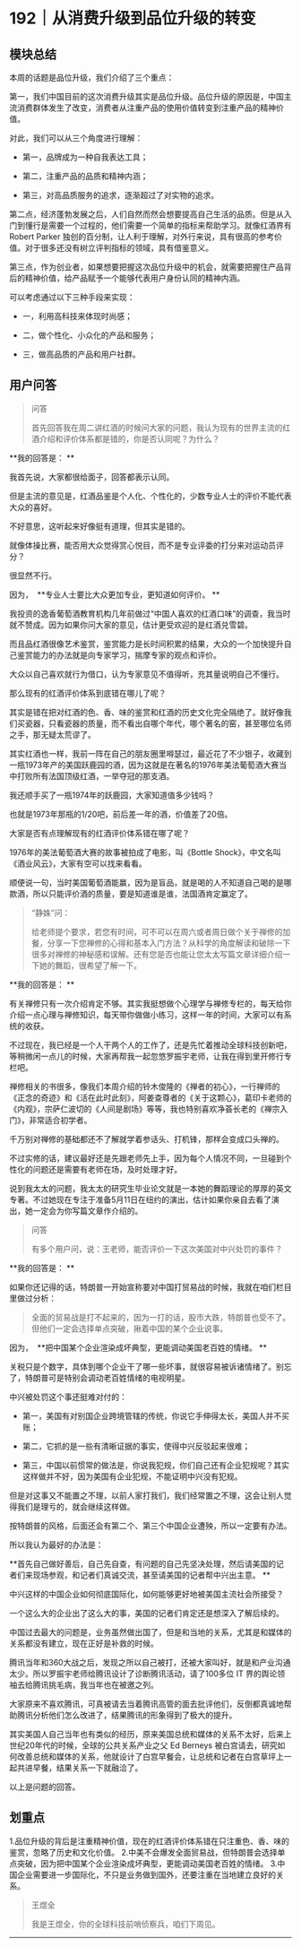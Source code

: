 # 192｜从消费升级到品位升级的转变

## 模块总结

本周的话题是品位升级，我们介绍了三个重点：

第一，我们中国目前的这次消费升级其实是品位升级。品位升级的原因是，中国主流消费群体发生了改变，消费者从注重产品的使用价值转变到注重产品的精神价值。

对此，我们可以从三个角度进行理解：

* 第一，品牌成为一种自我表达工具；

* 第二，注重产品的品质和精神内涵；

* 第三，对高品质服务的追求，逐渐超过了对实物的追求。

第二点，经济蓬勃发展之后，人们自然而然会想要提高自己生活的品质。但是从入门到懂行是需要一个过程的，他们需要一个简单的指标来帮助学习。就像红酒界有 Robert Parker 独创的百分制，让人利于理解，对外行来说，具有很高的参考价值。对于很多还没有树立评判指标的领域，具有借鉴意义。

第三点，作为创业者，如果想要把握这次品位升级中的机会，就需要把握住产品背后的精神价值，给产品赋予一个能够代表用户身份认同的精神内涵。

可以考虑通过以下三种手段来实现：

* 一，利用高科技来体现时尚感；

* 二，做个性化、小众化的产品和服务；

* 三，做高品质的产品和用户社群。

## 用户问答

> 问答
> 
> 首先回答我在周二讲红酒的时候问大家的问题，我认为现有的世界主流的红酒介绍和评价体系都是错的，你是否认同呢？为什么？

 **我的回答是： **

我首先说，大家都很给面子，回答都表示认同。

但是主流的意见是，红酒品鉴是个人化、个性化的，少数专业人士的评价不能代表大众的喜好。

不好意思，这听起来好像挺有道理，但其实是错的。

就像体操比赛，能否用大众觉得赏心悦目，而不是专业评委的打分来对运动员评分？

很显然不行。

因为，  **专业人士要比大众更加专业，更知道如何评价。 **

我投资的逸香葡萄酒教育机构几年前做过“中国人喜欢的红酒口味”的调查，我当时就不赞成。因为如果你问大家的意见，估计更受欢迎的是红酒兑雪碧。

而且品红酒很像艺术鉴赏，鉴赏能力是长时间积累的结果，大众的一个加快提升自己鉴赏能力的办法就是向专家学习，揣摩专家的观点和评价。

大众以自己喜欢就行为借口，认为专家意见不值得听，充其量说明自己不懂行。

那么现有的红酒评价体系到底错在哪儿了呢？

其实是错在把对红酒的色、香、味的鉴赏和红酒的历史文化完全隔绝了。就好像我们买瓷器，只看瓷器的质量，而不看出自哪个年代，哪个著名的窑，甚至哪位名师之手，那无疑太荒谬了。

其实红酒也一样，我前一阵在自己的朋友圈里嘚瑟过，最近花了不少银子，收藏到一瓶1973年产的美国跃鹿园的酒，因为这就是在著名的1976年美法葡萄酒大赛当中打败所有法国顶级红酒，一举夺冠的那支酒。

我还顺手买了一瓶1974年的跃鹿园，大家知道值多少钱吗？

也就是1973年那瓶的1/20吧，前后差一年的酒，价值差了20倍。

大家是否有点理解现有的红酒评价体系错在哪了呢？

1976年的美法葡萄酒大赛的故事被拍成了电影，叫《Bottle Shock》，中文名叫《酒业风云》，大家有空可以找来看看。

顺便说一句，当时美国葡萄酒能赢，因为是盲品，就是喝的人不知道自己喝的是哪款酒，所以只能评价酒的质量，要是知道谁是谁，法国酒肯定赢定了。

> “静姝”问：
> 
> 给老师提个要求，若您有时间，可不可以在周六或者周日做个关于禅修的加餐，分享一下您禅修的心得和基本入门方法？从科学的角度解读和破除一下很多对禅修的神秘感和误解。还有您是否也能让您太太写篇文章详细介绍一下她的舞蹈，很希望了解一下。

 **我的回答是： **

有关禅修只有一次介绍肯定不够。其实我挺想做个心理学与禅修专栏的，每天给你介绍一点心理与禅修知识，每天带你做做小练习，这样一年的时间，大家可以有系统的收获。

不过现在，我已经是一个人干两个人的工作了，还是先忙着推动全球科技创新吧，等稍微闲一点儿的时候，大家再帮我一起忽悠罗振宇老师，让我在得到里开修行专栏吧。

禅修相关的书很多，像我们本周介绍的铃木俊隆的《禅者的初心》，一行禅师的《正念的奇迹》和《活在此时此刻》，阿姜查尊者的《关于这颗心》，葛印卡老师的《内观》，宗萨仁波切的《人间是剧场》等等，我也特别喜欢净荟长老的《禅宗入门》，非常适合初学者。

千万别对禅修的基础都还不了解就学着参话头、打机锋，那样会变成口头禅的。

不过实修的话，建议最好还是先跟老师先上手，因为每个人情况不同，一旦碰到个性化的问题还是需要有老师在场，及时处理才好。

说到我太太的问题，我太太的研究生毕业论文就是一本她的舞蹈理论的厚厚的英文专著。不过她现在专注于准备5月11日在纽约的演出，估计如果你亲自去看了演出，她一定会为你写篇文章作介绍的。

> 问答
> 
> 有多个用户问，说：王老师，能否评价一下这次美国对中兴处罚的事件？

 **我的回答是： **

如果你还记得的话，特朗普一开始宣称要对中国打贸易战的时候，我就在咱们栏目里做过分析：

> 全面的贸易战是打不起来的，因为一打的话，股市大跌，特朗普也受不了。但他们一定会选择单点突破，揪着中国的某个企业说事。

因为，  **把中国某个企业渲染成坏典型，更能调动美国老百姓的情绪。 **

关税只是个数字，具体到哪个企业干了哪一些坏事，就很容易被诉诸情绪了。别忘了，特朗普可是特别会调动老百姓情绪的电视明星。

中兴被处罚这个事还挺难对付的：

* 第一，美国有对别国企业跨境管辖的传统，你说它手伸得太长，美国人并不买账；

* 第二，它抓的是一些有清晰证据的事实，使得中兴反驳起来很难；

* 第三，中国以前惯常的做法是，你说我犯规，你们自己还有企业犯规呢？其实这样做并不好，因为美国有企业犯规，不能证明中兴没有犯规。

但是对这事又不能置之不理，以前人家打我们，我们经常置之不理，这会让别人觉得我们是理亏的，就会继续这样做。

按特朗普的风格，后面还会有第二个、第三个中国企业遭殃，所以一定要有办法。

所以我认为最好的办法是：

 **首先自己做好善后，自己先自查，有问题的自己先坚决处理，然后请美国的记者们来现场参观，和记者们真诚交流，甚至请美国的记者帮中兴出主意。 **

中兴这样的中国企业如何彻底国际化，如何能够更好地被美国主流社会所接受？

一个这么大的企业出了这么大的事，美国的记者们肯定还是想深入了解后续的。

中国过去最大的问题是，业务虽然做出国了，但是和当地的关系，尤其是和媒体的关系都没有建立，现在正好是补救的时候。

腾讯当年和360大战之后，发现之所以自己被打，还被大家叫好，就是和产业沟通太少。所以罗振宇老师给腾讯设计了诊断腾讯活动，请了100多位 IT 界的舆论领袖去给腾讯挑毛病，我当年也在被邀之列。

大家原来不喜欢腾讯，可真被请去当着腾讯高管的面去批评他们，反倒都真诚地帮助腾讯分析他们怎么改进了，结果腾讯的形象得到了极大的提升。

其实美国人自己当年也有类似的经历，原来美国总统和媒体的关系不太好，后来上世纪20年代的时候，全球的公共关系产业之父 Ed Berneys 被白宫请去，研究如何改善总统和媒体的关系，他就设计了白宫早餐会，让总统和记者在白宫草坪上一起共进早餐，结果关系一下就融洽了。

以上是问题的回答。

## 划重点

1.品位升级的背后是注重精神价值，现在的红酒评价体系错在只注重色、香、味的鉴赏，忽略了历史和文化价值。
2.中美不会爆发全面贸易战，但特朗普会选择单点突破，因为把中国某个企业渲染成坏典型，更能调动美国老百姓的情绪。
3.中国企业需要进一步国际化，不只是业务做到国外，还要注重在当地建立良好的关系。

> 王煜全
> 
> 我是王煜全，你的全球科技前哨侦察兵，咱们下周见。

---
